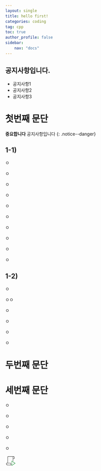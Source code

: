 ```yaml
---
layout: single
title: hello first!
categories: coding
tag: cpp
toc: true
author_profile: false
sidebar: 
    nav: "docs"
---
```


<div class="notice--danger">
<h2>공지사항입니다.</h2>
<ul>
    <li>공지사항1</li>
    <li>공지사항2</li>
    <li>공지사항3</li>
</ul>
</div>

# 첫번째 문단
**중요합니다** 공지사항입니다 
{: .notice--danger}


## 1-1)



ㅇ

ㅇ

ㅇ



ㅇ

ㅇ

ㅇ

ㅇ

ㅇ



ㅇ

ㅇ

## 1-2)

ㅇ

ㅇㅇ

ㅇ



ㅇ

ㅇ

ㅇ



# 두번째 문단

# 세번째 문단



ㅇ

ㅇ

ㅇ

ㅇ



ㅇ



![rfb-tp-32](../images/2022-08-11-first/rfb-tp-32.png)


